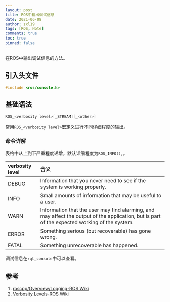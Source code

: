 ```yaml
---
layout: post
title: ROS中输出调试信息
date: 2021-06-08
author: zxl19
tags: [ROS, Note]
comments: true
toc: true
pinned: false
---
```


在ROS中输出调试信息的方法。

<!-- more -->

## 引入头文件

```cpp
#include <ros/console.h>
```

## 基础语法

```cpp
ROS_<verbosity level>[_STREAM][_<other>]
```

常用`ROS_<verbosity level>`宏定义进行不同详细程度的输出。

### 命令详解

表格中从上到下严重程度递增，默认详细程度为`ROS_INFO()`。。

| verbosity level | 含义 |
| :------ | :------|
| DEBUG | Information that you never need to see if the system is working properly. |
| INFO | Small amounts of information that may be useful to a user. |
| WARN | Information that the user may find alarming, and may affect the output of the application, but is part of the expected working of the system. |
| ERROR | Something serious (but recoverable) has gone wrong. |
| FATAL | Something unrecoverable has happened. |

调试信息在`rqt_console`中可以查看。

## 参考

1. [roscpp/Overview/Logging-ROS Wiki](http://wiki.ros.org/roscpp/Overview/Logging)
2. [Verbosity Levels-ROS Wiki](http://wiki.ros.org/Verbosity%20Levels)
